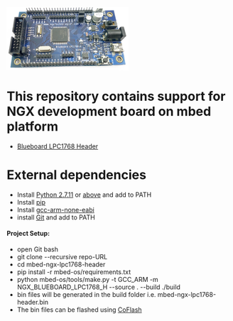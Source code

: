 ![Test Image 1](BlueBoard_LPC1768_H.png)
# This repository contains support for NGX development board on mbed platform
* [Blueboard LPC1768 Header](https://ngxkart.com/collections/blueboard/products/blueboard-lpc1768-h)
<!-- * [LPC1768 Xplorer](https://ngxkart.com/collections/xplorer/products/lpc1768-xplorer)
* [mbed-Xpresso Baseboard](https://ngxkart.com/products/mbed-xpresso-baseboard?_pos=2&_sid=8b2764250&_ss=r) -->

# External dependencies
<!-- * install [VSCode]() -->
* Install [Python 2.7.11](https://www.python.org/download/releases/2.7/) or [above](https://www.python.org/downloads/release/python-377/) and add to PATH
* Install [pip](https://www.liquidweb.com/kb/install-pip-windows/)
* Install [gcc-arm-none-eabi](https://developer.arm.com/tools-and-software/open-source-software/developer-tools/gnu-toolchain/gnu-rm/downloads)
* install [Git](https://git-scm.com/download/win) and add to PATH

#### Project Setup:
* open Git bash
* git clone --recursive repo-URL
* cd mbed-ngx-lpc1768-header
* pip install -r mbed-os/requirements.txt
* python mbed-os/tools/make.py -t GCC_ARM -m NGX_BLUEBOARD_LPC1768_H --source . --build ./build
* bin files will be generated in the build folder i.e. mbed-ngx-lpc1768-header.bin
* The bin files can be flashed using [CoFlash](./tools/CoFlash-1.4.8.exe)

<!-- ###### Replace TARGET with below name while building:

* Blueboard LPC1768 Header : NGX_BLUEBOARD_LPC1768_H 
* LPC1768 Xplorer : NGX_LPC1768_Xplorer -->
